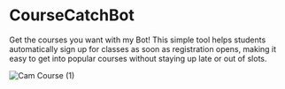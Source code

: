 # CourseCatchBot
Get the courses you want with my Bot! This simple tool helps students automatically sign up for classes as soon as registration opens, making it easy to get into popular courses without staying up late or out of slots.


![Cam Course (1)](https://github.com/tuvietanht/CourseCatchBot/assets/101501013/2291ae10-f543-47fa-bde0-2e0b72617fb6)
